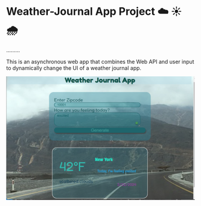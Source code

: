 # Weather-Journal App Project :cloud: :sunny: :cloud_with_rain:
.........

This is an asynchronous web app that combines the Web API and user input to dynamically change the UI of a weather journal app.

![img](./website/image/Screenshot-app.png)
